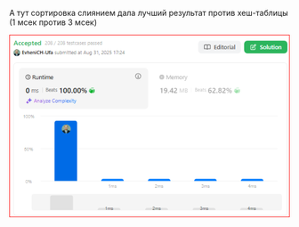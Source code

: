 А тут сортировка слиянием дала лучший результат против хеш-таблицы (1 мсек против 3 мсек)

<img src="Result.PNG" alt="">
